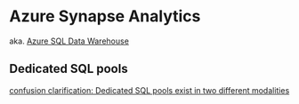 # Azure Synapse Analytics
aka. [Azure SQL Data Warehouse](https://azure.microsoft.com/en-us/blog/azure-sql-data-warehouse-is-now-azure-synapse-analytics/?msockid=0856cf962dec6dc43723dad52ca96ca4)

## Dedicated SQL pools
[confusion clarification: Dedicated SQL pools exist in two different modalities](https://learn.microsoft.com/en-us/azure/synapse-analytics/sql/overview-difference-between-formerly-sql-dw-workspace#dedicated-sql-pools-exist-in-two-different-modalities)

